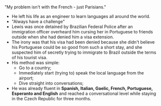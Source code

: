 "My problem isn't with the French - just Parisians."
- He left his life as an engineer to learn languages all around the world.
- "Always have a challenge"
- Lewis was once detained by Brazilian Federal Police after an immigration officer overheard him cursing her in Portuguese to friends outside when she had denied him a visa extension.
- The irony was that his visa had been denied because she didn't believe his Portuguese could be so good from such a short stay, and she suspected him of secretly trying to immigrate to Brazil outside the terms of his tourist visa.
- His method was simple:
	- Go to a country;
	- Immediately start (trying to) speak the local language from the airport;
	- Dive straight into conversations;
- He was already fluent in **Spanish, Italian, Gaelic, French, Portuguese, Esperanto and English** and reached a conversational level while staying in the Czech Republic for three months.
